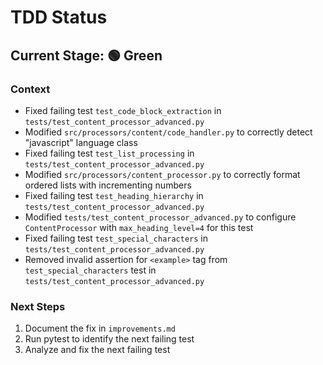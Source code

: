 # TDD Status

## Current Stage: 🟢 Green

### Context
- Fixed failing test `test_code_block_extraction` in `tests/test_content_processor_advanced.py`
- Modified `src/processors/content/code_handler.py` to correctly detect "javascript" language class
- Fixed failing test `test_list_processing` in `tests/test_content_processor_advanced.py`
- Modified `src/processors/content_processor.py` to correctly format ordered lists with incrementing numbers
- Fixed failing test `test_heading_hierarchy` in `tests/test_content_processor_advanced.py`
- Modified `tests/test_content_processor_advanced.py` to configure `ContentProcessor` with `max_heading_level=4` for this test
- Fixed failing test `test_special_characters` in `tests/test_content_processor_advanced.py`
- Removed invalid assertion for `<example>` tag from `test_special_characters` test in `tests/test_content_processor_advanced.py`

### Next Steps
1.  Document the fix in `improvements.md`
2.  Run pytest to identify the next failing test
3.  Analyze and fix the next failing test